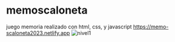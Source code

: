 # memoscaloneta
juego memoria realizado con html, css, y javascript
https://memo-scaloneta2023.netlify.app
![nivel1](https://user-images.githubusercontent.com/110490197/211055973-12a2cd2d-1d17-46fe-813f-0122a6d99c5a.png)
